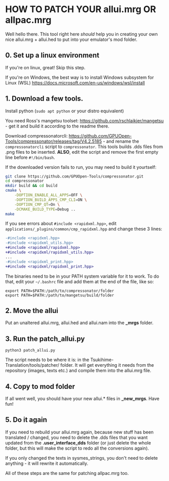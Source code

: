 # HOW TO PATCH YOUR allui.mrg OR allpac.mrg
Well hello there. This tool right here *should* help you in creating your
own nice allui.mrg + allui.hed to put into your emulator's mod folder.

## 0. Set up a linux environment

If you're on linux, great! Skip this step.

If you're on Windows, the best way is to install Windows subsystem for Linux (WSL)
https://docs.microsoft.com/en-us/windows/wsl/install

## 1. Download a few tools.

Install python (``sudo apt python`` or your distro equivalent)

You need Ross's mangetsu toolset: https://github.com/rschlaikjer/mangetsu - get it and build it according
to the readme there.

Download compressonatorcli: https://github.com/GPUOpen-Tools/compressonator/releases/tag/V4.2.5185 - and rename the ``compressonatorcli`` script to ``compressonator``.
This tools builds .dds files from .png files to be inserted. **ALSO**, edit the script and remove the first empty line before ``#!/bin/bash``.

If the downloaded version fails to run, you may need to build it yourtself:
```bash
git clone https://github.com/GPUOpen-Tools/compressonator.git
cd compressonator
mkdir build && cd build
cmake \
    -DOPTION_ENABLE_ALL_APPS=OFF \
    -DOPTION_BUILD_APPS_CMP_CLI=ON \
    -DOPTION_CMP_QT=On \
    -DCMAKE_BUILD_TYPE=Debug ..
make
```

If you see errors about `#include <rapidxml.hpp>`, edit
`applications/_plugins/common/cmp_rapidxml.hpp` and change these 3 lines:
```diff
-#include <rapidxml.hpp>
-#include <rapidxml_utils.hpp>
+#include <rapidxml/rapidxml.hpp>
+#include <rapidxml/rapidxml_utils.hpp>
...
-#include <rapidxml_print.hpp>
+#include <rapidxml/rapidxml_print.hpp>
```

The binaries need to be in your PATH system variable for it to work. To do that, edit your ``~/.bashrc``
file and add them at the end of the file, like so:

    export PATH=$PATH:/path/to/compressonator/folder
    export PATH=$PATH:/path/to/mangetsu/build/folder

## 2. Move the allui
Put an unaltered allui.mrg, allui.hed and allui.nam into the **_mrgs** folder.

## 3. Run the patch_allui.py
``python3 patch_allui.py``

The script needs to be where it is: in the Tsukihime-Translation/tools/patcher/ folder. It will get everything it needs
from the repository (images, texts etc.) and compile them into the allui.mrg file.

## 4. Copy to mod folder
If all went well, you should have your new allui.* files in **_new_mrgs**. Have fun!

## 5. Do it again
If you need to rebuild your allui.mrg again, because new stuff has been translated / changed,
you need to delete the .dds files that you want updated from the **.user_interface_dds** folder (or just delete the
whole folder, but this will make the script to redo all the conversions again).

If you only changed the texts in sysmes_strings, you don't need to delete anything - it will rewrite it automatically.

All of these steps are the same for patching allpac.mrg too.
